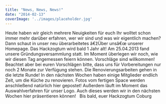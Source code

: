 ```yaml
---
title: "News, News, News!"
date: "2014-02-13"
coverImage: '../images/placeholder.jpg'
---
```


Heute haben wir gleich mehrere Neuigkeiten für euch Ihr wolltet schon immer mehr darüber erfahren, wer wir sind und was wir eigentlich machen? Dann schaut in unser neu überarbeitetes â€žÜber unsâ€œ unserer Homepage. Das Hackzogtum wird bald 1 Jahr alt! Am 25.04.2013 fand unsere Gründungsversammlung statt. Im Moment überlegen wir noch, wie wir diesen Tag angemessen feiern können. Vorschläge sind willkommen! Beachtet aber bei euren Vorschlägen bitte, dass uns für Vorbereitungen nur noch 2 Monate zur Verfügung stehen. Die Renovierungsarbeiten gehen in die letzte Runde! In den nächsten Wochen haben einige Mitglieder endlich Zeit, um die Küche zu renovieren. Fotos vom fertigen Space werden anschließend natürlich hier gepostet! Außerdem läuft im Moment das Auswahlverfahren für unser Logo. Auch dieses werden wir in den nächsten Wochen hier präsentieren können!   Bis bald, euer Hackzogtum Coburg
